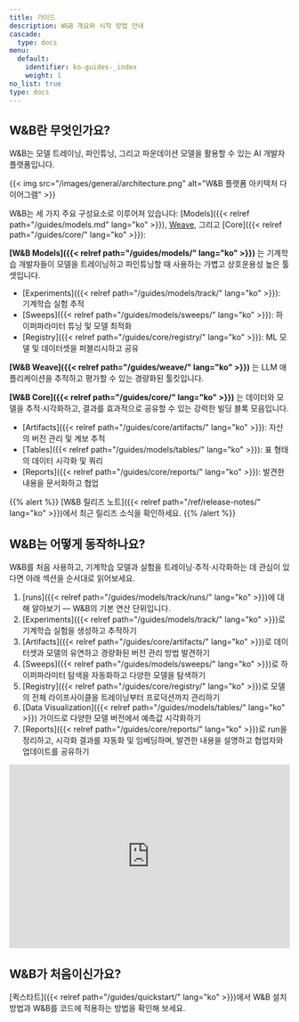 ```yaml
---
title: 가이드
description: W&B 개요와 시작 방법 안내
cascade:
  type: docs
menu:
  default:
    identifier: ko-guides-_index
    weight: 1
no_list: true
type: docs
---
```


## W&B란 무엇인가요?

W&B는 모델 트레이닝, 파인튜닝, 그리고 파운데이션 모델을 활용할 수 있는 AI 개발자 플랫폼입니다.

{{< img src="/images/general/architecture.png" alt="W&B 플랫폼 아키텍처 다이어그램" >}}

W&B는 세 가지 주요 구성요소로 이루어져 있습니다: [Models]({{< relref path="/guides/models.md" lang="ko" >}}), [Weave](https://wandb.github.io/weave/), 그리고 [Core]({{< relref path="/guides/core/" lang="ko" >}}):

**[W&B Models]({{< relref path="/guides/models/" lang="ko" >}})** 는 기계학습 개발자들이 모델을 트레이닝하고 파인튜닝할 때 사용하는 가볍고 상호운용성 높은 툴셋입니다.
- [Experiments]({{< relref path="/guides/models/track/" lang="ko" >}}): 기계학습 실험 추적
- [Sweeps]({{< relref path="/guides/models/sweeps/" lang="ko" >}}): 하이퍼파라미터 튜닝 및 모델 최적화
- [Registry]({{< relref path="/guides/core/registry/" lang="ko" >}}): ML 모델 및 데이터셋을 퍼블리시하고 공유

**[W&B Weave]({{< relref path="/guides/weave/" lang="ko" >}})** 는 LLM 애플리케이션을 추적하고 평가할 수 있는 경량화된 툴킷입니다.

**[W&B Core]({{< relref path="/guides/core/" lang="ko" >}})** 는 데이터와 모델을 추적·시각화하고, 결과를 효과적으로 공유할 수 있는 강력한 빌딩 블록 모음입니다.
- [Artifacts]({{< relref path="/guides/core/artifacts/" lang="ko" >}}): 자산의 버전 관리 및 계보 추적
- [Tables]({{< relref path="/guides/models/tables/" lang="ko" >}}): 표 형태의 데이터 시각화 및 쿼리
- [Reports]({{< relref path="/guides/core/reports/" lang="ko" >}}): 발견한 내용을 문서화하고 협업

{{% alert %}}
[W&B 릴리즈 노트]({{< relref path="/ref/release-notes/" lang="ko" >}})에서 최근 릴리즈 소식을 확인하세요.
{{% /alert %}}

## W&B는 어떻게 동작하나요?

W&B를 처음 사용하고, 기계학습 모델과 실험을 트레이닝·추적·시각화하는 데 관심이 있다면 아래 섹션을 순서대로 읽어보세요.

1. [runs]({{< relref path="/guides/models/track/runs/" lang="ko" >}})에 대해 알아보기 — W&B의 기본 연산 단위입니다.
2. [Experiments]({{< relref path="/guides/models/track/" lang="ko" >}})로 기계학습 실험을 생성하고 추적하기
3. [Artifacts]({{< relref path="/guides/core/artifacts/" lang="ko" >}})로 데이터셋과 모델의 유연하고 경량화된 버전 관리 방법 발견하기
4. [Sweeps]({{< relref path="/guides/models/sweeps/" lang="ko" >}})로 하이퍼파라미터 탐색을 자동화하고 다양한 모델을 탐색하기
5. [Registry]({{< relref path="/guides/core/registry/" lang="ko" >}})로 모델의 전체 라이프사이클을 트레이닝부터 프로덕션까지 관리하기
6. [Data Visualization]({{< relref path="/guides/models/tables/" lang="ko" >}}) 가이드로 다양한 모델 버전에서 예측값 시각화하기
7. [Reports]({{< relref path="/guides/core/reports/" lang="ko" >}})로 run을 정리하고, 시각화 결과를 자동화 및 임베딩하며, 발견한 내용을 설명하고 협업자와 업데이트를 공유하기

<iframe width="100%" height="330" src="https://www.youtube.com/embed/tHAFujRhZLA" title="Weights &amp; Biases End-to-End Demo" frameborder="0" allow="accelerometer; autoplay; clipboard-write; encrypted-media; gyroscope; picture-in-picture; web-share" allowfullscreen></iframe>

## W&B가 처음이신가요?

[퀵스타트]({{< relref path="/guides/quickstart/" lang="ko" >}})에서 W&B 설치 방법과 W&B를 코드에 적용하는 방법을 확인해 보세요.